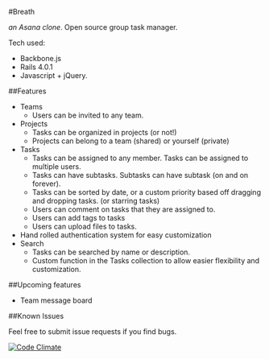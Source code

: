 #Breath

_an Asana clone_. Open source group task manager.

Tech used:

* Backbone.js
* Rails 4.0.1
* Javascript + jQuery. 

##Features

* Teams
    * Users can be invited to any team. 
* Projects
    * Tasks can be organized in projects (or not!)
    * Projects can belong to a team (shared) or yourself (private)
* Tasks
    * Tasks can be assigned to any member. Tasks can be assigned to multiple users.
    * Tasks can have subtasks. Subtasks can have subtask (on and on forever). 
    * Tasks can be sorted by date, or a custom priority based off dragging and dropping tasks. (or starring tasks)
    * Users can comment on tasks that they are assigned to. 
    * Users can add tags to tasks
    * Users can upload files to tasks.
* Hand rolled authentication system for easy customization 
* Search
   * Tasks can be searched by name or description.  
   * Custom function in the Tasks collection to allow easier flexibility and customization.

##Upcoming features

* Team message board

##Known Issues

Feel free to submit issue requests if you find bugs.

[![Code Climate](https://codeclimate.com/github/djquan/breath.png)](https://codeclimate.com/github/djquan/breath)
